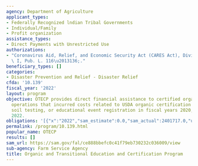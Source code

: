 ```yaml
---
agency: Department of Agriculture
applicant_types:
- Federally Recognized lndian Tribal Governments
- Individual/Family
- Profit organization
assistance_types:
- Direct Payments with Unrestricted Use
authorizations:
- "Coronavirus Aid, Relief, and Economic Security Act (CARES Act), Division B, Title\
  \ I, Pub. L. 116\u2013136;."
beneficiary_types: []
categories:
- Disaster Prevention and Relief - Disaster Relief
cfda: '10.139'
fiscal_year: '2022'
layout: program
objective: OTECP provides direct financial assistance to certified organic and transitional
  operations that incurred costs related to USDA organic certification or renewal,
  soil testing, or educational event registration in fiscal years 2020, 2021, and
  2022.
obligations: '[{"x":"2022","sam_estimate":0.0,"sam_actual":2401717.0,"usa_spending_actual":2383619.45},{"x":"2023","sam_estimate":908949.0,"sam_actual":0.0,"usa_spending_actual":849954.5},{"x":"2024","sam_estimate":0.0,"sam_actual":0.0,"usa_spending_actual":0.0}]'
permalink: /program/10.139.html
popular_name: OTECP
results: []
sam_url: https://sam.gov/fal/ce888bbefc0c41f79eb730232c036009/view
sub-agency: Farm Service Agency
title: Organic and Transitional Education and Certification Program
---
```


